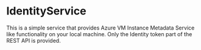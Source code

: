 # IdentityService
This is a simple service that provides Azure VM Instance Metadata Service like functionality on your local machine. Only the Identity token part of the REST API is provided.
